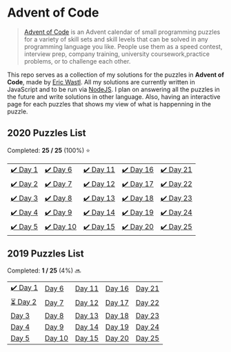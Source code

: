 # Advent of Code

> [Advent of Code](https://adventofcode.com/) is an Advent calendar of small programming puzzles for a variety of skill sets and skill levels that can be solved in any programming language you like. People use them as a speed contest, interview prep, company training, university coursework,practice problems, or to challenge each other.

This repo serves as a collection of my solutions for the puzzles in **Advent of Code**, made by [Eric Wastl](http://was.tl/). All my solutions are currently written in JavaScript and to be run via [NodeJS](https://nodejs.org/). I plan on answering all the puzzles in the future and write solutions in other language. Also, having an interactive page for each puzzles that shows my view of what is happenning in the puzzle.

## 2020 Puzzles List

Completed: **25 / 25** (100%) ⭐️

|                              |                               |                               |                                |                               |
| ---------------------------- | ----------------------------- | ----------------------------- | ------------------------------ | ----------------------------- |
| [✔️ Day 1](<./2020/Day 1/>) | [✔️ Day 6](<./2020/Day 6/>)   | [✔️ Day 11](<./2020/Day 11/>) | [✔️ Day 16](<./2020/Day 16/>) | [✔️ Day 21](<./2020/Day 21/>) |
| [✔️ Day 2](<./2020/Day 2/>) | [✔️ Day 7](<./2020/Day 7/>)   | [✔️ Day 12](<./2020/Day 12/>) | [✔️ Day 17](<./2020/Day 17/>) | [✔️ Day 22](<./2020/Day 22/>) |
| [✔️ Day 3](<./2020/Day 3/>) | [✔️ Day 8](<./2020/Day 8/>)   | [✔️ Day 13](<./2020/Day 13/>) | [✔️ Day 18](<./2020/Day 18/>) | [✔️ Day 23](<./2020/Day 23/>) |
| [✔️ Day 4](<./2020/Day 4/>) | [✔️ Day 9](<./2020/Day 9/>)   | [✔️ Day 14](<./2020/Day 14/>) | [✔️ Day 19](<./2020/Day 19/>) | [✔️ Day 24](<./2020/Day 24/>) |
| [✔️ Day 5](<./2020/Day 5/>) | [✔️ Day 10](<./2020/Day 10/>) | [✔️ Day 15](<./2020/Day 15/>) | [✔️ Day 20](<./2020/Day 20/>) | [✔️ Day 25](<./2020/Day 25/>) |


## 2019 Puzzles List

Completed: **1 / 25** (4%) 🔜

|                              |                               |                               |                                |                               |
| ---------------------------- | ----------------------------- | ----------------------------- | ------------------------------ | ----------------------------- |
| [✔️ Day 1](<./2019/Day 1/>) | [Day 6](<./2019/Day 6/>)   | [Day 11](<./2019/Day 11/>) | [Day 16](<./2019/Day 16/>) | [Day 21](<./2019/Day 21/>) |
| [⏳ Day 2](<./2019/Day 2/>) | [Day 7](<./2019/Day 7/>)   | [Day 12](<./2019/Day 12/>) | [Day 17](<./2019/Day 17/>) | [Day 22](<./2019/Day 22/>) |
| [Day 3](<./2019/Day 3/>) | [Day 8](<./2019/Day 8/>)   | [Day 13](<./2019/Day 13/>) | [Day 18](<./2019/Day 18/>) | [Day 23](<./2019/Day 23/>) |
| [Day 4](<./2019/Day 4/>) | [Day 9](<./2019/Day 9/>)   | [Day 14](<./2019/Day 14/>) | [Day 19](<./2019/Day 19/>) | [Day 24](<./2019/Day 24/>) |
| [Day 5](<./2019/Day 5/>) | [Day 10](<./2019/Day 10/>) | [Day 15](<./2019/Day 15/>) | [Day 20](<./2019/Day 20/>) | [Day 25](<./2019/Day 25/>) |

<!-- | [Day 1](<./2019/Day 1/>) | [Day 6](<./2019/Day 6/>)   | [Day 11](<./2019/Day 11/>) | [Day 16](<./2019/Day 16/>) | [Day 21](<./2019/Day 21/>) |
| [Day 2](<./2019/Day 2/>) | [Day 7](<./2019/Day 7/>)   | [Day 12](<./2019/Day 12/>) | [Day 17](<./2019/Day 17/>) | [Day 22](<./2019/Day 22/>) |
| [Day 3](<./2019/Day 3/>) | [Day 8](<./2019/Day 8/>)   | [Day 13](<./2019/Day 13/>) | [Day 18](<./2019/Day 18/>) | [Day 23](<./2019/Day 23/>) |
| [Day 4](<./2019/Day 4/>) | [Day 9](<./2019/Day 9/>)   | [Day 14](<./2019/Day 14/>) | [Day 19](<./2019/Day 19/>) | [Day 24](<./2019/Day 24/>) |
| [Day 5](<./2019/Day 5/>) | [Day 10](<./2019/Day 10/>) | [Day 15](<./2019/Day 15/>) | [Day 20](<./2019/Day 20/>) | [Day 25](<./2019/Day 25/>) | -->

<!-- emoji used: ⭐️🔜✔️⏳ -->